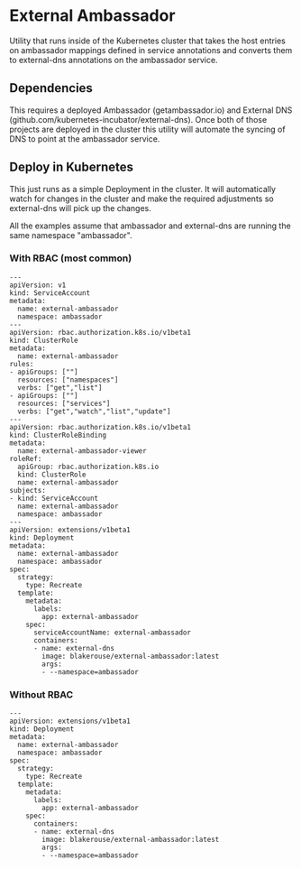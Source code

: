# External Ambassador

Utility that runs inside of the Kubernetes cluster that takes the host entries
on ambassador mappings defined in service annotations and converts them to
external-dns annotations on the ambassador service.

## Dependencies

This requires a deployed Ambassador (getambassador.io) and External DNS (github.com/kubernetes-incubator/external-dns). Once both of those projects are deployed in the cluster this utility will automate the syncing of DNS to point at the ambassador service.

## Deploy in Kubernetes

This just runs as a simple Deployment in the cluster. It will automatically watch for changes in the cluster and make the required adjustments so external-dns will pick up the changes.

All the examples assume that ambassador and external-dns are running the same namespace "ambassador".

### With RBAC (most common)

```
---
apiVersion: v1
kind: ServiceAccount
metadata:
  name: external-ambassador
  namespace: ambassador
---
apiVersion: rbac.authorization.k8s.io/v1beta1
kind: ClusterRole
metadata:
  name: external-ambassador
rules:
- apiGroups: [""]
  resources: ["namespaces"]
  verbs: ["get","list"]
- apiGroups: [""]
  resources: ["services"]
  verbs: ["get","watch","list","update"]
---
apiVersion: rbac.authorization.k8s.io/v1beta1
kind: ClusterRoleBinding
metadata:
  name: external-ambassador-viewer
roleRef:
  apiGroup: rbac.authorization.k8s.io
  kind: ClusterRole
  name: external-ambassador
subjects:
- kind: ServiceAccount
  name: external-ambassador
  namespace: ambassador
---
apiVersion: extensions/v1beta1
kind: Deployment
metadata:
  name: external-ambassador
  namespace: ambassador
spec:
  strategy:
    type: Recreate
  template:
    metadata:
      labels:
        app: external-ambassador
    spec:
      serviceAccountName: external-ambassador
      containers:
      - name: external-dns
        image: blakerouse/external-ambassador:latest
        args:
        - --namespace=ambassador
```

### Without RBAC

```
---
apiVersion: extensions/v1beta1
kind: Deployment
metadata:
  name: external-ambassador
  namespace: ambassador
spec:
  strategy:
    type: Recreate
  template:
    metadata:
      labels:
        app: external-ambassador
    spec:
      containers:
      - name: external-dns
        image: blakerouse/external-ambassador:latest
        args:
        - --namespace=ambassador
```

